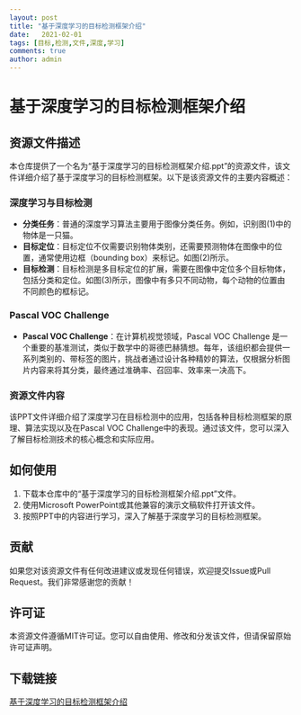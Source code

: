 ```yaml
---
layout: post
title: "基于深度学习的目标检测框架介绍"
date:   2021-02-01
tags: [目标,检测,文件,深度,学习]
comments: true
author: admin
---
```

# 基于深度学习的目标检测框架介绍

## 资源文件描述

本仓库提供了一个名为“基于深度学习的目标检测框架介绍.ppt”的资源文件，该文件详细介绍了基于深度学习的目标检测框架。以下是该资源文件的主要内容概述：

### 深度学习与目标检测

- **分类任务**：普通的深度学习算法主要用于图像分类任务。例如，识别图(1)中的物体是一只猫。
- **目标定位**：目标定位不仅需要识别物体类别，还需要预测物体在图像中的位置，通常使用边框（bounding box）来标记。如图(2)所示。
- **目标检测**：目标检测是多目标定位的扩展，需要在图像中定位多个目标物体，包括分类和定位。如图(3)所示，图像中有多只不同动物，每个动物的位置由不同颜色的框标记。

### Pascal VOC Challenge

- **Pascal VOC Challenge**：在计算机视觉领域，Pascal VOC Challenge 是一个重要的基准测试，类似于数学中的哥德巴赫猜想。每年，该组织都会提供一系列类别的、带标签的图片，挑战者通过设计各种精妙的算法，仅根据分析图片内容来将其分类，最终通过准确率、召回率、效率来一决高下。

### 资源文件内容

该PPT文件详细介绍了深度学习在目标检测中的应用，包括各种目标检测框架的原理、算法实现以及在Pascal VOC Challenge中的表现。通过该文件，您可以深入了解目标检测技术的核心概念和实际应用。

## 如何使用

1. 下载本仓库中的“基于深度学习的目标检测框架介绍.ppt”文件。
2. 使用Microsoft PowerPoint或其他兼容的演示文稿软件打开该文件。
3. 按照PPT中的内容进行学习，深入了解基于深度学习的目标检测框架。

## 贡献

如果您对该资源文件有任何改进建议或发现任何错误，欢迎提交Issue或Pull Request。我们非常感谢您的贡献！

## 许可证

本资源文件遵循MIT许可证。您可以自由使用、修改和分发该文件，但请保留原始许可证声明。

## 下载链接

[基于深度学习的目标检测框架介绍](https://pan.quark.cn/s/4e1e4ecdd777)